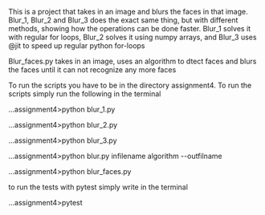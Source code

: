 This is a project that takes in an image and blurs the faces in that image. Blur_1, Blur_2
and Blur_3 does the exact same thing, but with different methods, showing how the operations
can be done faster. Blur_1 solves it with regular for loops, Blur_2 solves it using numpy
arrays, and Blur_3 uses @jit to speed up regular python for-loops

Blur_faces.py takes in an image, uses an algorithm to dtect faces and blurs the faces
until it can not recognize any more faces


To run the scripts you have to be in the directory assignment4. To run the scripts simply run the following in the terminal

...assignment4>python blur_1.py

...assignment4>python blur_2.py

...assignment4>python blur_3.py

...assignment4>python blur.py infilename algorithm --outfilname

...assignment4>python blur_faces.py

to run the tests with pytest simply write in the terminal

...assignment4>pytest